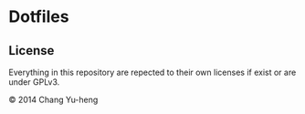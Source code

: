 # Dotfiles

## License

Everything in this repository are repected to their own licenses if exist or are
under GPLv3.

© 2014 Chang Yu-heng
